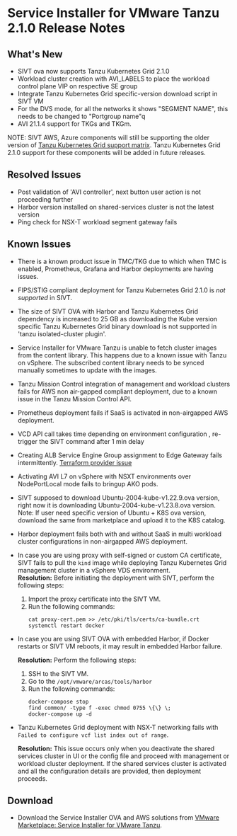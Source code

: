 # Service Installer for VMware Tanzu 2.1.0 Release Notes

## What's New

- SIVT ova now supports Tanzu Kubernetes Grid 2.1.0
- Workload cluster creation with AVI_LABELS to place the workload control plane VIP on respective SE group
- Integrate Tanzu Kubernetes Grid specific-version download script in SIVT VM
- For the DVS mode, for all the networks it shows "SEGMENT NAME", this needs to be changed to "Portgroup name"q
- AVI 21.1.4 support for TKGs and TKGm.

NOTE: SIVT AWS, Azure components will still be supporting the older version of [Tanzu Kubernetes Grid support matrix](./index.md#support-matrix).
      Tanzu Kubernetes Grid 2.1.0 support for these components will be added in future releases.

## Resolved Issues

- Post validation of 'AVI controller', next button user action is not proceeding further
- Harbor version installed on shared-services cluster is not the latest version
- Ping check for NSX-T workload segment gateway fails

## Known Issues 
- There is a known product issue in TMC/TKG due to which when TMC is enabled, Prometheus, Grafana and Harbor deployments are having issues. 
- FIPS/STIG compliant deployment for Tanzu Kubernetes Grid 2.1.0 is *not supported* in SIVT.
- The size of SIVT OVA with Harbor and Tanzu Kubernetes Grid dependency is increased to 25 GB as downloading the Kube version specific Tanzu Kubernetes Grid binary download is not supported in 'tanzu isolated-cluster plugin'.
- Service Installer for VMware Tanzu is unable to fetch cluster images from the content library. This happens due to a known issue with Tanzu on vSphere. The subscribed content library needs to be synced manually sometimes to update with the images.
- Tanzu Mission Control integration of management and workload clusters fails for AWS non air-gapped compliant deployment, due to a known issue in the Tanzu Mission Control API.
- Prometheus deployment fails if SaaS is activated in non-airgapped AWS deployment.
- VCD API call takes time depending on environment configuration , re-trigger the SIVT command after 1 min delay  
- Creating ALB Service Engine Group assignment to Edge Gateway fails intermittently. [Terraform provider issue](https://github.com/vmware/terraform-provider-vcd/issues/923)
- Activating AVI L7 on vSphere with NSXT environments over NodePortLocal mode fails to bringup AKO pods.
- SIVT supposed to download Ubuntu-2004-kube-v1.22.9.ova version, right now it is downloading Ubuntu-2004-kube-v1.23.8.ova version.
  Note: If user need specific version of Ubuntu + K8S ova version, download the same from marketplace and upload it to the K8S catalog.
- Harbor deployment fails both with and without SaaS in multi workload cluster configurations in non-airgapped AWS deployment.
- In case you are using proxy with self-signed or custom CA certificate, SIVT fails to pull the `kind` image while deploying Tanzu Kubernetes Grid management cluster in a vSphere VDS environment.</br>
  **Resolution:** Before initiating the deployment with SIVT, perform the following steps:

  1. Import the proxy certificate into the SIVT VM.
  1. Run the following commands:
      ```
      cat proxy-cert.pem >> /etc/pki/tls/certs/ca-bundle.crt
      systemctl restart docker
      ```
- In case you are using SIVT OVA with embedded Harbor, if Docker restarts or SIVT VM reboots, it may result in embedded Harbor failure.

  **Resolution:** Perform the following steps:

  1. SSH to the SIVT VM.
  2. Go to the `/opt/vmware/arcas/tools/harbor`
  3. Run the following commands:
      ```
      docker-compose stop
      find common/ -type f -exec chmod 0755 \{\} \;
      docker-compose up -d
      ```
- Tanzu Kubernetes Grid deployment with NSX-T networking fails with `Failed to configure vcf list index out of range`.

  **Resolution:** This issue occurs only when you deactivate the shared services cluster in UI or the config file and proceed with management or workload cluster deployment.
  If the shared services cluster is activated and all the configuration details are provided, then deployment proceeds.

## Download

- Download the Service Installer OVA and AWS solutions from [VMware Marketplace: Service Installer for VMware Tanzu](https://marketplace.cloud.vmware.com/services/details/service-installer-for-vmware-tanzu-1?slug=true).
